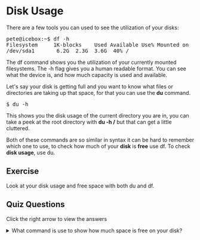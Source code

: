 # Disk Usage

There are a few tools you can used to see the utilization of your disks: 

<pre>
pete@icebox:~$ df -h
Filesystem     1K-blocks    Used Available Use% Mounted on
/dev/sda1       6.2G  2.3G  3.6G  40% /
</pre>

The df command shows you the utilization of your currently mounted filesystems. The -h flag gives you a human readable format. You can see what the device is, and how much capacity is used and available. 

Let's say your disk is getting full and you want to know what files or directories are taking up that space, for that you can use the <b>du</b> command. 

<pre>$ du -h</pre>

This shows you the disk usage of the current directory you are in, you can take a peek at the root directory with <b>du -h /</b> but that can get a little cluttered.

Both of these commands are so similar in syntax it can be hard to remember which one to use, to check how much of your <b>disk</b> is <b>free</b> use df. To check <b>disk usage</b>, use du. 

## Exercise

Look at your disk usage and free space with both du and df. 

## Quiz Questions 

Click the right arrow to view the answers

<details>
<summary>What command is use to show how much space is free on your disk?</summary>
df
</details>
